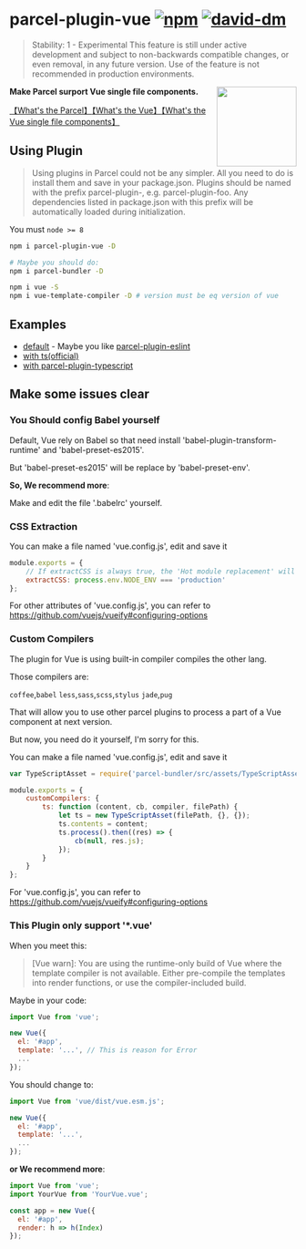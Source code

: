

# parcel-plugin-vue [![npm](https://img.shields.io/npm/v/parcel-plugin-vue.svg)](https://www.npmjs.com/package/parcel-plugin-vue) [![david-dm](https://david-dm.org/parcel-bundler/parcel.svg)](https://david-dm.org/lc60005457/parcel-plugin-vue)

> Stability: 1 - Experimental This feature is still under active development and subject to non-backwards compatible changes, or even removal, in any future version. Use of the feature is not recommended in production environments.

<img src="https://img.souche.com/f2e/b1f71b545619350ff92458bbcfa01056.png" align="right" width="140">

__Make Parcel surport Vue single file components.__

[【What's the Parcel】](https://parceljs.org/)[【What's the Vue】](https://vuejs.org/)[【What's the Vue single file components】](https://vuejs.org/v2/guide/single-file-components.html)

## Using Plugin

> Using plugins in Parcel could not be any simpler. All you need to do is install them and save in your package.json. Plugins should be named with the prefix parcel-plugin-, e.g. parcel-plugin-foo. Any dependencies listed in package.json with this prefix will be automatically loaded during initialization.

You must `node >= 8`

```bash
npm i parcel-plugin-vue -D

# Maybe you should do:
npm i parcel-bundler -D

npm i vue -S
npm i vue-template-compiler -D # version must be eq version of vue
```

## Examples

* [default](https://github.com/lc60005457/parcel-vue-demo) - Maybe you like [parcel-plugin-eslint](https://github.com/lc60005457/parcel-plugin-eslint)
* [with ts(official)](https://github.com/lc60005457/parcel-vue-demo/tree/feature/typescript)
* [with parcel-plugin-typescript](https://github.com/lc60005457/parcel-vue-demo/tree/feature/plugin-typescript)

## Make some issues clear

### You Should config Babel yourself

Default, Vue rely on Babel so that need install 'babel-plugin-transform-runtime' and 'babel-preset-es2015'.

But 'babel-preset-es2015' will be replace by 'babel-preset-env'.

__So, We recommend more__:

Make and edit the file '.babelrc' yourself.

### CSS Extraction

You can make a file named 'vue.config.js', edit and save it

```js
module.exports = {
    // If extractCSS is always true, the 'Hot module replacement' will not work.
    extractCSS: process.env.NODE_ENV === 'production'
};
```

For other attributes of 'vue.config.js', you can refer to https://github.com/vuejs/vueify#configuring-options

### Custom Compilers

The plugin for Vue is using built-in compiler compiles the other lang.

Those compilers are:

`coffee`,`babel`
`less`,`sass`,`scss`,`stylus`
`jade`,`pug`

That will allow you to use other parcel plugins to process a part of a Vue component at next version.

But now, you need do it yourself, I'm sorry for this.

You can make a file named 'vue.config.js', edit and save it

```js
var TypeScriptAsset = require('parcel-bundler/src/assets/TypeScriptAsset.js');

module.exports = {
    customCompilers: {
        ts: function (content, cb, compiler, filePath) {
            let ts = new TypeScriptAsset(filePath, {}, {});
            ts.contents = content;
            ts.process().then((res) => {
                cb(null, res.js);
            });
        }
    }
};
```

For 'vue.config.js', you can refer to https://github.com/vuejs/vueify#configuring-options

### This Plugin only support '*.vue'

When you meet this:

> [Vue warn]: You are using the runtime-only build of Vue where the template compiler is not available. Either pre-compile the templates into render functions, or use the compiler-included build.

Maybe in your code:

```js
import Vue from 'vue';

new Vue({
  el: '#app',
  template: '...', // This is reason for Error 
  ...
});
```

You should change to:

```js
import Vue from 'vue/dist/vue.esm.js';

new Vue({
  el: '#app',
  template: '...',
  ...
});
```

__or We recommend more__:

```js
import Vue from 'vue';
import YourVue from 'YourVue.vue';

const app = new Vue({
  el: '#app',
  render: h => h(Index)
});
```

